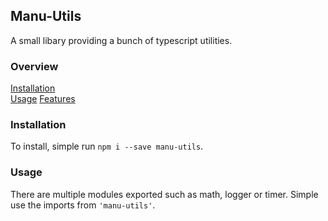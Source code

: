 ## Manu-Utils

A small libary providing a bunch of typescript utilities.

### Overview

[Installation](#installation)  
[Usage](#usage)
[Features](#features)

### Installation

To install, simple run ```npm i --save manu-utils```.

### Usage

There are multiple modules exported such as math, logger or timer.
Simple use the imports from ```'manu-utils'```.